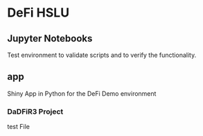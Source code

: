 # DeFi HSLU

## Jupyter Notebooks
Test environment to validate scripts and to verify the functionality.

## app
Shiny App in Python for the DeFi Demo environment

### DaDFiR3 Project 
test File